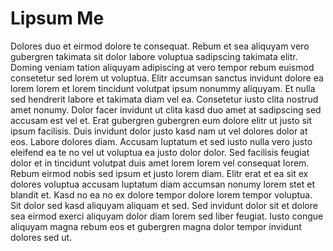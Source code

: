 # Lipsum Me

Dolores duo et eirmod dolore te consequat. Rebum et sea aliquyam vero gubergren takimata sit dolor labore voluptua sadipscing takimata elitr. Doming veniam tation aliquyam adipiscing at vero tempor rebum euismod consetetur sed lorem ut voluptua. Elitr accumsan sanctus invidunt dolore ea lorem lorem et lorem tincidunt volutpat ipsum nonummy aliquyam. Et nulla sed hendrerit labore et takimata diam vel ea. Consetetur iusto clita nostrud amet nonumy. Dolor facer invidunt ut clita kasd duo amet at sadipscing sed accusam est vel et. Erat gubergren gubergren eum dolore elitr ut justo sit ipsum facilisis. Duis invidunt dolor justo kasd nam ut vel dolores dolor at eos. Labore dolores diam. Accusam luptatum et sed iusto nulla vero justo eleifend ea te no vel ut voluptua ea justo dolor dolor. Sed facilisis feugiat dolor et in tincidunt volutpat duis amet lorem lorem vel consequat lorem. Rebum eirmod nobis sed ipsum et justo lorem diam. Elitr erat et ea sit ex dolores voluptua accusam luptatum diam accumsan nonumy lorem stet et blandit et. Kasd no ea no ex dolore tempor dolore lorem tempor voluptua. Sit dolor sed kasd aliquyam aliquam et sed. Sed invidunt dolor sit et dolore sea eirmod exerci aliquyam dolor diam lorem sed liber feugiat. Iusto congue aliquyam magna rebum eos et gubergren magna dolor tempor invidunt dolores sed ut.